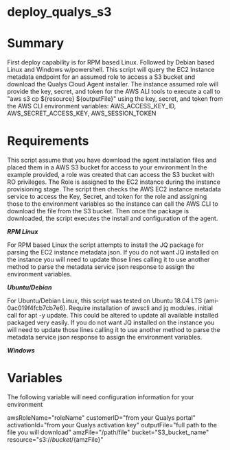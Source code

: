 # deploy_qualys_s3

# Summary
First deploy capability is for RPM based Linux. Followed by Debian based Linux and Windows w/powershell. This script will query the
EC2 Instance metadata endpoint for an assumed role to access a S3 bucket and download the Qualys Cloud Agent installer.
The instance assumed role will provide the key, secret, and token for the AWS ALI tools to execute a call to "aws s3 cp ${resource} ${outputFile}"
using the key, secret, and token from the AWS CLI environment variables: AWS_ACCESS_KEY_ID, AWS_SECRET_ACCESS_KEY, AWS_SESSION_TOKEN

# Requirements
This script assume that you have download the agent installation files and placed them in a AWS S3 bucket for access to your environment
In the example provided, a role was created that can access the S3 bucket with RO privileges. The Role is assigned to the EC2 instance
during the instance provisioning stage. The script then checks the AWS EC2 instance metadata service to access the Key, Secret, and token
for the role and assigning those to the environment variables so the instance can call the AWS CLI to download the file from the S3 bucket.
Then once the package is downloaded, the script executes the install and configuration of the agent.

***RPM Linux***

For RPM based Linux the script attempts to install the JQ package for parsing the EC2 instance metadata json. If you do not want
JQ installed on the instance you will need to update those lines calling it to use another method to parse the metadata service json
response to assign the environment variables.

***Ubuntu/Debian***

For Ubuntu/Debian Linux, this script was tested on Ubuntu 18.04 LTS (ami-0ac019f4fcb7cb7e6). Require installation of awscli and jq modules.
initial call for apt -y update. This could be altered to update all available installed packaged very easily. If you do not want
JQ installed on the instance you will need to update those lines calling it to use another method to parse the metadata service json
response to assign the environment variables.

***Windows***



# Variables
The following variable will need configuration information for your environment

awsRoleName="roleName"
customerID="from your Qualys portal"
activationId="from your Qualys activation key"
outputFile="full path to the file you will download"
amzFile="/path/file"
bucket="S3_bucket_name"
resource="s3://${bucket}/${amzFile}"
